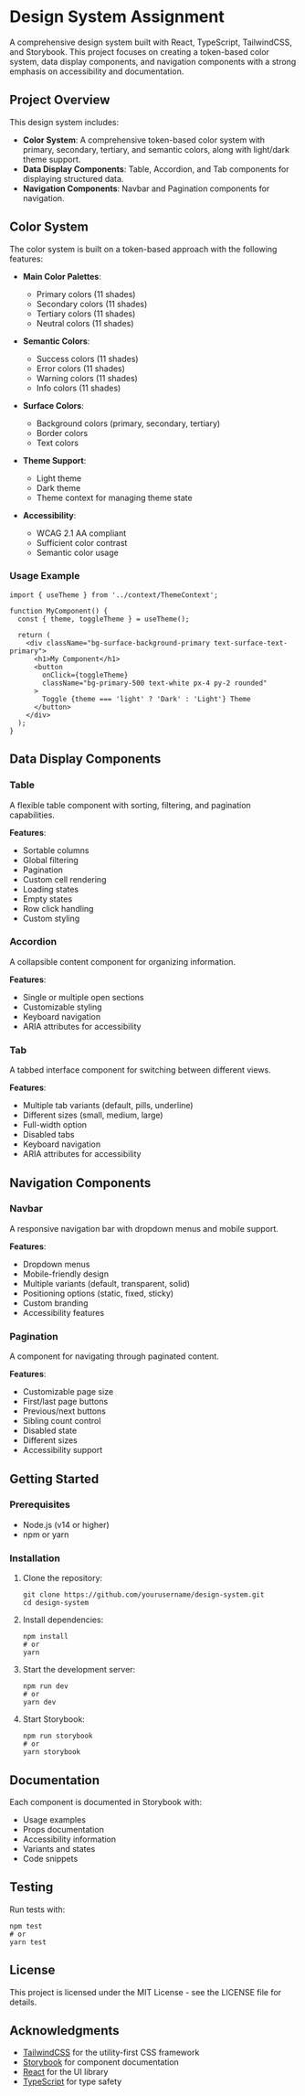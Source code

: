 # Design System Assignment

A comprehensive design system built with React, TypeScript, TailwindCSS, and Storybook. This project focuses on creating a token-based color system, data display components, and navigation components with a strong emphasis on accessibility and documentation.

## Project Overview

This design system includes:

- **Color System**: A comprehensive token-based color system with primary, secondary, tertiary, and semantic colors, along with light/dark theme support.
- **Data Display Components**: Table, Accordion, and Tab components for displaying structured data.
- **Navigation Components**: Navbar and Pagination components for navigation.

## Color System

The color system is built on a token-based approach with the following features:

- **Main Color Palettes**:
  - Primary colors (11 shades)
  - Secondary colors (11 shades)
  - Tertiary colors (11 shades)
  - Neutral colors (11 shades)

- **Semantic Colors**:
  - Success colors (11 shades)
  - Error colors (11 shades)
  - Warning colors (11 shades)
  - Info colors (11 shades)

- **Surface Colors**:
  - Background colors (primary, secondary, tertiary)
  - Border colors
  - Text colors

- **Theme Support**:
  - Light theme
  - Dark theme
  - Theme context for managing theme state

- **Accessibility**:
  - WCAG 2.1 AA compliant
  - Sufficient color contrast
  - Semantic color usage

### Usage Example

```tsx
import { useTheme } from '../context/ThemeContext';

function MyComponent() {
  const { theme, toggleTheme } = useTheme();
  
  return (
    <div className="bg-surface-background-primary text-surface-text-primary">
      <h1>My Component</h1>
      <button 
        onClick={toggleTheme}
        className="bg-primary-500 text-white px-4 py-2 rounded"
      >
        Toggle {theme === 'light' ? 'Dark' : 'Light'} Theme
      </button>
    </div>
  );
}
```

## Data Display Components

### Table

A flexible table component with sorting, filtering, and pagination capabilities.

**Features**:
- Sortable columns
- Global filtering
- Pagination
- Custom cell rendering
- Loading states
- Empty states
- Row click handling
- Custom styling

### Accordion

A collapsible content component for organizing information.

**Features**:
- Single or multiple open sections
- Customizable styling
- Keyboard navigation
- ARIA attributes for accessibility

### Tab

A tabbed interface component for switching between different views.

**Features**:
- Multiple tab variants (default, pills, underline)
- Different sizes (small, medium, large)
- Full-width option
- Disabled tabs
- Keyboard navigation
- ARIA attributes for accessibility

## Navigation Components

### Navbar

A responsive navigation bar with dropdown menus and mobile support.

**Features**:
- Dropdown menus
- Mobile-friendly design
- Multiple variants (default, transparent, solid)
- Positioning options (static, fixed, sticky)
- Custom branding
- Accessibility features

### Pagination

A component for navigating through paginated content.

**Features**:
- Customizable page size
- First/last page buttons
- Previous/next buttons
- Sibling count control
- Disabled state
- Different sizes
- Accessibility support

## Getting Started

### Prerequisites

- Node.js (v14 or higher)
- npm or yarn

### Installation

1. Clone the repository:
   ```
   git clone https://github.com/yourusername/design-system.git
   cd design-system
   ```

2. Install dependencies:
   ```
   npm install
   # or
   yarn
   ```

3. Start the development server:
   ```
   npm run dev
   # or
   yarn dev
   ```

4. Start Storybook:
   ```
   npm run storybook
   # or
   yarn storybook
   ```

## Documentation

Each component is documented in Storybook with:

- Usage examples
- Props documentation
- Accessibility information
- Variants and states
- Code snippets

## Testing

Run tests with:

```
npm test
# or
yarn test
```

## License

This project is licensed under the MIT License - see the LICENSE file for details.

## Acknowledgments

- [TailwindCSS](https://tailwindcss.com/) for the utility-first CSS framework
- [Storybook](https://storybook.js.org/) for component documentation
- [React](https://reactjs.org/) for the UI library
- [TypeScript](https://www.typescriptlang.org/) for type safety
